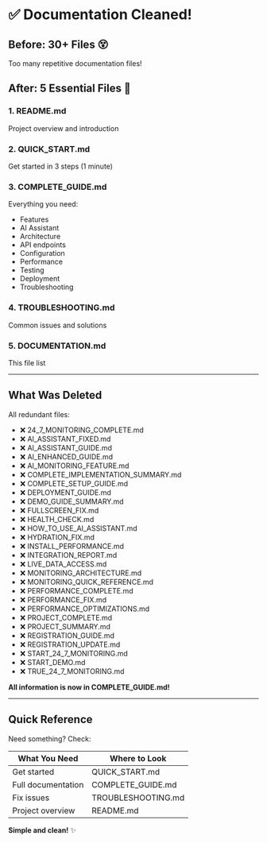 # ✅ Documentation Cleaned!

## Before: 30+ Files 😵
Too many repetitive documentation files!

## After: 5 Essential Files 🎉

### 1. **README.md**
Project overview and introduction

### 2. **QUICK_START.md**
Get started in 3 steps (1 minute)

### 3. **COMPLETE_GUIDE.md**
Everything you need:
- Features
- AI Assistant
- Architecture
- API endpoints
- Configuration
- Performance
- Testing
- Deployment
- Troubleshooting

### 4. **TROUBLESHOOTING.md**
Common issues and solutions

### 5. **DOCUMENTATION.md**
This file list

---

## What Was Deleted

All redundant files:
- ❌ 24_7_MONITORING_COMPLETE.md
- ❌ AI_ASSISTANT_FIXED.md
- ❌ AI_ASSISTANT_GUIDE.md
- ❌ AI_ENHANCED_GUIDE.md
- ❌ AI_MONITORING_FEATURE.md
- ❌ COMPLETE_IMPLEMENTATION_SUMMARY.md
- ❌ COMPLETE_SETUP_GUIDE.md
- ❌ DEPLOYMENT_GUIDE.md
- ❌ DEMO_GUIDE_SUMMARY.md
- ❌ FULLSCREEN_FIX.md
- ❌ HEALTH_CHECK.md
- ❌ HOW_TO_USE_AI_ASSISTANT.md
- ❌ HYDRATION_FIX.md
- ❌ INSTALL_PERFORMANCE.md
- ❌ INTEGRATION_REPORT.md
- ❌ LIVE_DATA_ACCESS.md
- ❌ MONITORING_ARCHITECTURE.md
- ❌ MONITORING_QUICK_REFERENCE.md
- ❌ PERFORMANCE_COMPLETE.md
- ❌ PERFORMANCE_FIX.md
- ❌ PERFORMANCE_OPTIMIZATIONS.md
- ❌ PROJECT_COMPLETE.md
- ❌ PROJECT_SUMMARY.md
- ❌ REGISTRATION_GUIDE.md
- ❌ REGISTRATION_UPDATE.md
- ❌ START_24_7_MONITORING.md
- ❌ START_DEMO.md
- ❌ TRUE_24_7_MONITORING.md

**All information is now in COMPLETE_GUIDE.md!**

---

## Quick Reference

Need something? Check:

| What You Need | Where to Look |
|---------------|---------------|
| Get started | QUICK_START.md |
| Full documentation | COMPLETE_GUIDE.md |
| Fix issues | TROUBLESHOOTING.md |
| Project overview | README.md |

**Simple and clean!** ✨

